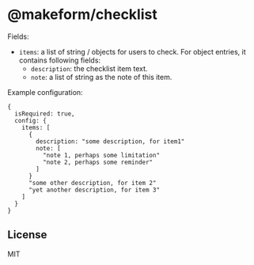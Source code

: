 # @makeform/checklist

Fields:

 - `items`: a list of string / objects for users to check. For object entries, it contains following fields:
   - `description`: the checklist item text.
   - `note`: a list of string as the note of this item.


Example configuration:

    {   
      isRequired: true,
      config: {
        items: [
          {
            description: "some description, for item1"
            note: [
              "note 1, perhaps some limitation"
              "note 2, perhaps some reminder"
            ]
          }
          "some other description, for item 2"
          "yet another description, for item 3"
        ]
      }
    }


## License

MIT
